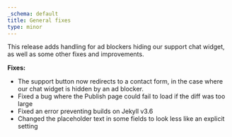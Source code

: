 ```yaml
---
_schema: default
title: General fixes
type: minor
---
```


This release adds handling for ad blockers hiding our support chat widget, as well as some other fixes and improvements.

**Fixes:**

* The support button now redirects to a contact form, in the case where our chat widget is hidden by an ad blocker. 
* Fixed a bug where the Publish page could fail to load if the diff was too large
* Fixed an error preventing builds on Jekyll v3.6
* Changed the placeholder text in some fields to look less like an explicit setting